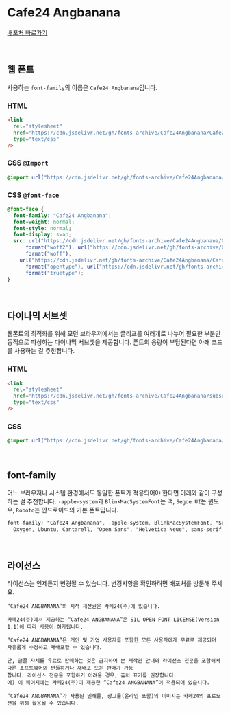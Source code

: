 # Cafe24 Angbanana

[배포처 바로가기](https://fonts.cafe24.com/)

&nbsp;

## 웹 폰트

사용하는 `font-family`의 이름은 `Cafe24 Angbanana`입니다.

### HTML

```html
<link
  rel="stylesheet"
  href="https://cdn.jsdelivr.net/gh/fonts-archive/Cafe24Angbanana/Cafe24Angbanana.css"
  type="text/css"
/>
```

### CSS `@Import`

```css
@import url("https://cdn.jsdelivr.net/gh/fonts-archive/Cafe24Angbanana/Cafe24Angbanana.css");
```

### CSS `@font-face`

```css
@font-face {
  font-family: "Cafe24 Angbanana";
  font-weight: normal;
  font-style: normal;
  font-display: swap;
  src: url("https://cdn.jsdelivr.net/gh/fonts-archive/Cafe24Angbanana/Cafe24Angbanana.woff2")
      format("woff2"), url("https://cdn.jsdelivr.net/gh/fonts-archive/Cafe24Angbanana/Cafe24Angbanana.woff")
      format("woff"),
    url("https://cdn.jsdelivr.net/gh/fonts-archive/Cafe24Angbanana/Cafe24Angbanana.otf")
      format("opentype"), url("https://cdn.jsdelivr.net/gh/fonts-archive/Cafe24Angbanana/Cafe24Angbanana.ttf")
      format("truetype");
}
```

&nbsp;

## 다이나믹 서브셋

웹폰트의 최적화를 위해 모던 브라우저에서는 글리프를 여러개로 나누어 필요한 부분만 동적으로 파싱하는 다이나믹 서브셋을 제공합니다. 폰트의 용량이 부담된다면 아래 코드를 사용하는 걸 추천합니다.

### HTML

```html
<link
  rel="stylesheet"
  href="https://cdn.jsdelivr.net/gh/fonts-archive/Cafe24Angbanana/subsets/Cafe24Angbanana-dynamic-subset.css"
  type="text/css"
/>
```

### CSS

```css
@import url("https://cdn.jsdelivr.net/gh/fonts-archive/Cafe24Angbanana/subsets/Cafe24Angbanana-dynamic-subset.css");
```

&nbsp;

## font-family

어느 브라우저나 시스템 환경에서도 동일한 폰트가 적용되어야 한다면 아래와 같이 구성하는 걸 추천합니다. `-apple-system`과 `BlinkMacSystemFont`는 맥, `Segoe UI`는 윈도우, `Roboto`는 안드로이드의 기본 폰트입니다.

```css
font-family: "Cafe24 Angbanana", -apple-system, BlinkMacSystemFont, "Segoe UI", Roboto,
  Oxygen, Ubuntu, Cantarell, "Open Sans", "Helvetica Neue", sans-serif;
```

&nbsp;

## 라이선스

라이선스는 언제든지 변경될 수 있습니다. 변경사항을 확인하려면 배포처를 방문해 주세요.

```
“Cafe24 ANGBANANA”의 지적 재산권은 카페24(주)에 있습니다.

카페24(주)에서 제공하는 “Cafe24 ANGBANANA”은 SIL OPEN FONT LICENSE(Version 1.1)에 따라 사용이 허가됩니다.

“Cafe24 ANGBANANA”은 개인 및 기업 사용자를 포함한 모든 사용자에게 무료로 제공되며 자유롭게 수정하고 재배포할 수 있습니다.

단, 글꼴 자체를 유료로 판매하는 것은 금지하며 본 저작권 안내와 라이선스 전문을 포함해서 다른 소프트웨어와 번들하거나 재배포 또는 판매가 가능
합니다. 라이선스 전문을 포함하기 어려울 경우, 출처 표기를 권장합니다.
예) 이 페이지에는 카페24(주)이 제공한 “Cafe24 ANGBANANA”이 적용되어 있습니다.

“Cafe24 ANGBANANA”가 사용된 인쇄물, 광고물(온라인 포함)의 이미지는 카페24의 프로모션을 위해 활용될 수 있습니다.
```
